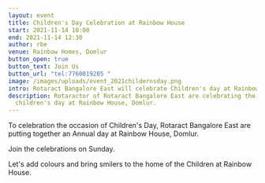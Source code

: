 ```yaml
---
layout: event
title: Children's Day Celebration at Rainbow House
start: 2021-11-14 10:00
end: 2021-11-14 12:30
author: rbe
venue: Rainbow Homes, Domlur
button_open: true
button_text: Join Us
button_url: "tel:7760019285 "
image: /images/uploads/event_2021childernsday.png
intro: Rotaract Bangalore East will celebrate Children's day at Rainbow Homes Domlur.
description: Rotaractor of Rotaract Bangalore East are celebrating the
  children's day at Rainbow House, Domlur.
---
```

To celebration the occasion of Children's Day, Rotaract Bangalore East are putting together an Annual day at Rainbow House, Domlur.

Join the celebrations on Sunday.

Let's add colours and bring smilers to the home of the Children at Rainbow House.